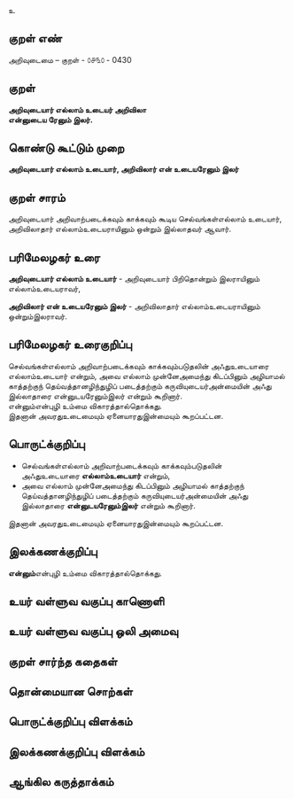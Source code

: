 உ

## குறள் எண் 

அறிவுடைமை – குறள் - ௦௪௩௦ - 0430  

## குறள் 

**அறிவுடையார் எல்லாம் உடையர் அறிவிலா  
என்னுடைய ரேனும் இலர்.**

## கொண்டு கூட்டும் முறை

**அறிவுடையார் எல்லாம் உடையார், அறிவிலார் என் உடையரேனும் இலர்**

## குறள் சாரம் 

அறிவுடையார் அறிவாற்படைக்கவும் காக்கவும் கூடிய செல்வங்கள்எல்லாம் உடையார், அறிவிலாதார் எல்லாம்உடையராயினும் ஒன்றும் இல்லாதவர் ஆவார்.  

## பரிமேலழகர் உரை

**அறிவுடையார் எல்லாம் உடையார்** - அறிவுடையார் பிறிதொன்றும் இலராயினும் எல்லாம்உடையராவர்,  

**அறிவிலார் என் உடையரேனும் இலர்** - அறிவிலாதார் எல்லாம்உடையராயினும் ஒன்றும்இலராவர்.  

## பரிமேலழகர் உரைகுறிப்பு   

செல்வங்கள்எல்லாம் அறிவாற்படைக்கவும் காக்கவும்படுதலின் அஃதுஉடையாரை எல்லாம்உடையார் என்றும், அவை எல்லாம் முன்னேஅமைந்து கிடப்பினும் அழியாமல் காத்தற்குந் தெய்வத்தானழிந்துழிப் படைத்தற்கும் கருவியுடையர்அன்மையின் அஃது இல்லாதாரை என்னுடயரேனும்இலர் என்றும் கூறினார்.  
என்னும்என்புழி உம்மை விகாரத்தால்தொக்கது.  
இதனான் அவரதுஉடைமையும் ஏனையாரதுஇன்மையும் கூறப்பட்டன.  

## பொருட்க்குறிப்பு 

* செல்வங்கள்எல்லாம் அறிவாற்படைக்கவும் காக்கவும்படுதலின்   
அஃதுஉடையாரை **எல்லாம்உடையார்** என்றும்,   
* அவை எல்லாம் முன்னேஅமைந்து கிடப்பினும் அழியாமல் காத்தற்குந் தெய்வத்தானழிந்துழிப் படைத்தற்கும் கருவியுடையர்அன்மையின் அஃது இல்லாதாரை **என்னுடயரேனும்இலர்** என்றும் கூறினார்.  

இதனான் அவரதுஉடைமையும் ஏனையாரதுஇன்மையும் கூறப்பட்டன.   

## இலக்கணக்குறிப்பு  

**என்னும்**என்புழி உம்மை விகாரத்தால்தொக்கது.  

## உயர் வள்ளுவ வகுப்பு காணொளி


## உயர் வள்ளுவ வகுப்பு ஒலி அமைவு 

 
## குறள் சார்ந்த கதைகள் 


## தொன்மையான சொற்கள்


## பொருட்க்குறிப்பு விளக்கம்


## இலக்கணக்குறிப்பு விளக்கம்


## ஆங்கில கருத்தாக்கம் 


